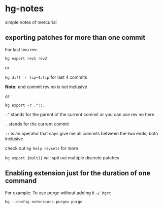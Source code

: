 # hg-notes
simple notes of mercurial

## exporting patches for more than one commit

For last two rev:

`hg export rev1 rev2`

or 

`hg diff -r tip~4:tip` for last 4 commits

**Note:** end commit rev no is not inclusive

or

`hg export -r .^::.`

`.^` stands for the parent of the current commit or you can use rev no here

`.` stands for the current commit

`::` is an operator that says give me all commits between the two ends, both inclusive

check out `hg help revsets` for more

`hg export {multi}` will spit out multiple discrete patches

## Enabling extension just for the duration of one command

For example: To use purge without adding it `~/.hgrc`

`hg --config extensions.purge= purge`
